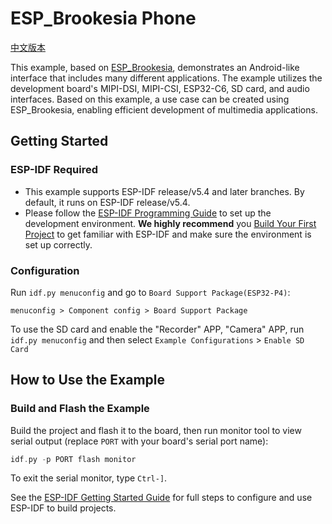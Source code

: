 # ESP_Brookesia Phone

[中文版本](./README_CN.md)

This example, based on [ESP_Brookesia](https://github.com/espressif/esp-brookesia), demonstrates an Android-like interface that includes many different applications. The example utilizes the development board's MIPI-DSI, MIPI-CSI, ESP32-C6, SD card, and audio interfaces. Based on this example, a use case can be created using ESP_Brookesia, enabling efficient development of multimedia applications.

## Getting Started


### ESP-IDF Required

- This example supports ESP-IDF release/v5.4 and later branches. By default, it runs on ESP-IDF release/v5.4.
- Please follow the [ESP-IDF Programming Guide](https://docs.espressif.com/projects/esp-idf/en/latest/esp32/get-started/index.html) to set up the development environment. **We highly recommend** you [Build Your First Project](https://docs.espressif.com/projects/esp-idf/en/latest/esp32/get-started/index.html#build-your-first-project) to get familiar with ESP-IDF and make sure the environment is set up correctly.

### Configuration

Run ``idf.py menuconfig`` and go to ``Board Support Package(ESP32-P4)``:

```
menuconfig > Component config > Board Support Package
```

To use the SD card and enable the "Recorder" APP, "Camera" APP, run ``idf.py menuconfig`` and then select ``Example Configurations`` > ``Enable SD Card``

## How to Use the Example


### Build and Flash the Example

Build the project and flash it to the board, then run monitor tool to view serial output (replace `PORT` with your board's serial port name):

```c
idf.py -p PORT flash monitor
```

To exit the serial monitor, type ``Ctrl-]``.

See the [ESP-IDF Getting Started Guide](https://docs.espressif.com/projects/esp-idf/en/latest/get-started/index.html) for full steps to configure and use ESP-IDF to build projects.
